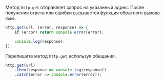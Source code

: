 Метод `http.get` отправляет запрос на указанный адрес.
После получения ответа или ошибки вызывается функция обратного вызова `done`.

```js
http.get(url, (error, response) => {
    if (error) return console.error(error);

    console.log(response);
});
```

Перепишите метод `http.get` используя обещания.

```js
http.get(url)
    .then(response => console.log(response))
    .catch(error => console.error(error));
```